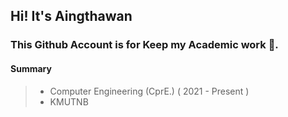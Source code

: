 ## Hi! It's Aingthawan

### This Github Account is for Keep my Academic work 🌱.

#### **Summary** 
> * Computer Engineering (CprE.) ( 2021 - Present )
> * KMUTNB
